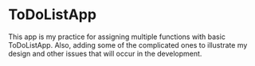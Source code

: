 # ToDoListApp
This app is my practice for assigning multiple functions with basic ToDoListApp. Also, adding some of the complicated ones to illustrate my design and other issues that will occur in the development. 
